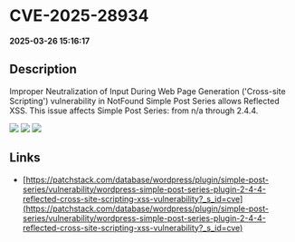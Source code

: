# CVE-2025-28934

**2025-03-26 15:16:17**

## Description
Improper Neutralization of Input During Web Page Generation ('Cross-site Scripting') vulnerability in NotFound Simple Post Series allows Reflected XSS. This issue affects Simple Post Series: from n/a through 2.4.4.

![](https://img.shields.io/static/v1?label=Score&message=7.1&color=red)
![](https://img.shields.io/static/v1?label=Severity&message=HIGH&color=red)
![](https://img.shields.io/static/v1?label=CWE&message=XSS&color=green)

## Links
- [https://patchstack.com/database/wordpress/plugin/simple-post-series/vulnerability/wordpress-simple-post-series-plugin-2-4-4-reflected-cross-site-scripting-xss-vulnerability?_s_id=cve](https://patchstack.com/database/wordpress/plugin/simple-post-series/vulnerability/wordpress-simple-post-series-plugin-2-4-4-reflected-cross-site-scripting-xss-vulnerability?_s_id=cve)
